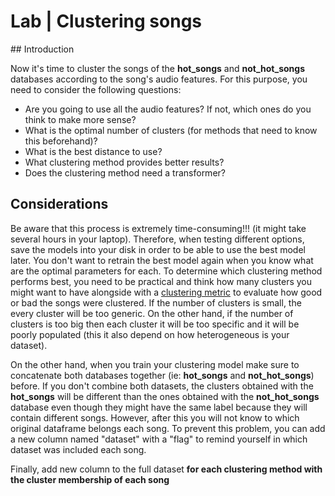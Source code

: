 # Lab | Clustering songs

## Introduction

Now it's time to cluster the songs of the **hot_songs** and **not_hot_songs** databases according to the song's audio features. For this purpose, you need to consider the following questions:

* Are you going to use all the audio features? If not, which ones do you think to make more sense?
* What is the optimal number of clusters (for methods that need to know this beforehand)?
* What is the best distance to use?
* What clustering method provides better results?
* Does the clustering method need a transformer?

## Considerations

Be aware that this process is extremely time-consuming!!! (it might take several hours in your laptop). Therefore, when testing different options, save the models into your disk in order to be able to use the best model later.  You don't want to retrain the best model again when you know what are the optimal parameters for each.
To determine which clustering method performs best, you need to be practical and think how many clusters you might want to have alongside with a [clustering metric](https://analyticsindiamag.com/a-tutorial-on-various-clustering-evaluation-metrics/) to evaluate how good or bad the songs were clustered.
If the number of clusters is small, the every cluster will be too generic. On the other hand, if the number of clusters is too big then each cluster it will be too specific and it will be poorly populated (this it also depend on how heterogeneous is your dataset).

On the other hand, when you train your clustering model make sure to concatenate both databases together (ie: **hot_songs** and **not_hot_songs**) before. 
If you don't combine both datasets, the clusters obtained with the **hot_songs** will be different than the ones obtained with the **not_hot_songs**
database even though they might have the same label because they will contain different songs. However, after this you will not know to which original
dataframe belongs each song. To prevent this problem, you can add a new column named "dataset" with a "flag" to remind yourself in which dataset was included
each song. 

Finally, add new column to the full dataset **for each clustering method with the cluster membership of each song** 
